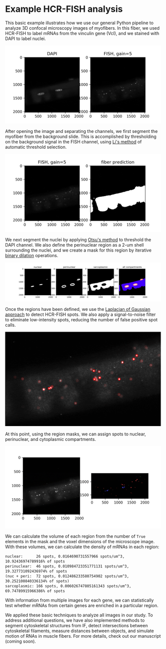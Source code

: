 # Example HCR-FISH analysis

This basic example illustrates how we use our general Python pipeline to analyze 3D confocal microscopy images of myofibers. In this fiber, we used HCR-FISH to label mRNAs from the vinculin gene (Vcl), and we stained with DAPI to label nuclei.

<img src="vcl_channels.gif" alt="vcl_channels">

After opening the image and separating the channels, we first segment the myofiber from the background slide. This is accomplished by thresholding on the background signal in the FISH channel, using [Li's method](https://scikit-image.org/docs/dev/auto_examples/developers/plot_threshold_li.html) of automatic threshold selection.

<img src="vcl_fiber.gif" alt="vcl_fiber">

We next segment the nuclei by applying [Otsu's method](https://scikit-image.org/docs/dev/auto_examples/segmentation/plot_thresholding.html#id4) to threshold the DAPI channel. We also define the perinuclear region as a 2-um shell surrounding the nuclei, and we create a mask for this region by iterative [binary dilation](https://scikit-image.org/docs/dev/auto_examples/applications/plot_morphology.html) operations.

<img src="vcl_regions.gif" alt="vcl_regions">

Once the regions have been defined, we use the [Laplacian of Gaussian approach](https://scikit-image.org/docs/dev/auto_examples/features_detection/plot_blob.html) to detect HCR-FISH spots. We also apply a signal-to-noise filter to eliminate low-intensity spots, reducing the number of false positive spot calls.

<img src="vcl_spot_detection.gif" alt="vcl_spot_detection">

At this point, using the region masks, we can assign spots to nuclear, perinuclear, and cytoplasmic compartments.

<img src="vcl_region_assignment.gif" alt="vcl_region_assignment">

We can calculate the volume of each region from the number of `True` elements in the mask and the voxel dimensions of the microscope image. With these volumes, we can calculate the density of mRNAs in each region:

```
nuclear:      26 spots, 0.0164690731557966 spots/um^3, 10.92436974789916% of spots
perinuclear:  46 spots, 0.010984723351771131 spots/um^3, 19.327731092436974% of spots
(nuc + peri:  72 spots, 0.012486233580754902 spots/um^3, 30.252100840336134% of spots)
sarcoplasmic: 166 spots, 0.006026747805161343 spots/um^3, 69.74789915966386% of spots
```

With information from multiple images for each gene, we can statistically test whether mRNAs from certain genes are enriched in a particular region.

We applied these basic techniques to analyze all images in our study. To address additional questions, we have also implemented methods to segment cytoskeletal structures from IF, detect intersections between cytoskeletal filaments, measure distances between objects, and simulate motion of RNAs in muscle fibers. For more details, check out our manuscript (coming soon).